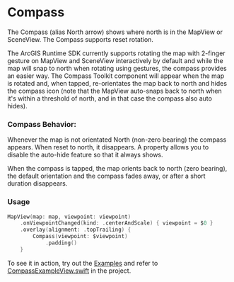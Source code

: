 # Compass

The Compass (alias North arrow) shows where north is in the MapView or SceneView. The Compass supports reset rotation.

The ArcGIS Runtime SDK currently supports rotating the map with 2-finger gesture on MapView and SceneView interactively by default and while the map will snap to north when rotating using gestures, the compass provides an easier way. The Compass Toolkit component will appear when the map is rotated and, when tapped, re-orientates the map back to north and hides the compass icon (note that the MapView auto-snaps back to north when it's within a threshold of north, and in that case the compass also auto hides).

### Compass Behavior:

Whenever the map is not orientated North (non-zero bearing) the compass appears. When reset to north, it disappears. A property allows you to disable the auto-hide feature so that it always shows.

When the compass is tapped, the map orients back to north (zero bearing), the default orientation and the compass fades away, or after a short duration disappears.

### Usage

```swift
MapView(map: map, viewpoint: viewpoint)
    .onViewpointChanged(kind: .centerAndScale) { viewpoint = $0 }
    .overlay(alignment: .topTrailing) {
        Compass(viewpoint: $viewpoint)
            .padding()
    }
```

To see it in action, try out the [Examples](../../Examples) and refer to [CompassExampleView.swift](../../Examples/Examples/CompassExampleView.swift) in the project.